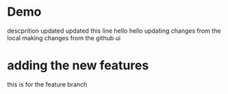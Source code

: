 # Demo
descprition updated
updated this line hello hello
updating changes from the local
making changes from the github ui


# adding the new features
this is for the feature branch